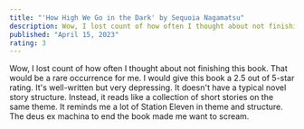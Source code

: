 ```yaml
---
title: "'How High We Go in the Dark' by Sequoia Nagamatsu"
description: Wow, I lost count of how often I thought about not finishing this book. That would be a rare occurrence for me. I would give this book a 2.5 out of 5-star rating. It's well-written but very depressing. It doesn't have a typical novel story structure. Instead, it reads like a collection of short stories on the same theme. It reminds me a lot of Station Eleven in theme and structure. The deus ex machina to end the book made me want to scream.
published: "April 15, 2023"
rating: 3
---
```


Wow, I lost count of how often I thought about not finishing this book. That would be a rare occurrence for me. I would give this book a 2.5 out of 5-star rating. It's well-written but very depressing. It doesn't have a typical novel story structure. Instead, it reads like a collection of short stories on the same theme. It reminds me a lot of Station Eleven in theme and structure. The deus ex machina to end the book made me want to scream.
